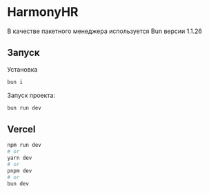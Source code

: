 # HarmonyHR
В качестве пакетного менеджера используется Bun версии 1.1.26

## Запуск

Установка

```bash
bun i
```
Запуск проекта:
```bash
bun run dev
```

## Vercel
```bash
npm run dev
# or
yarn dev
# or
pnpm dev
# or
bun dev
```
